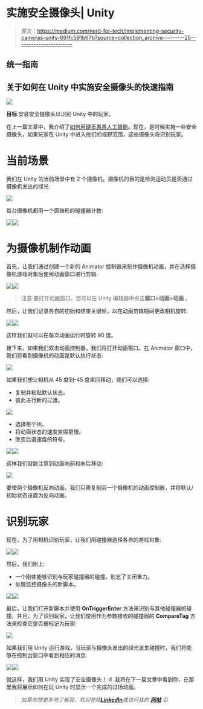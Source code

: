 # 实施安全摄像头| Unity

> 原文：<https://medium.com/nerd-for-tech/implementing-security-cameras-unity-691fc591b67b?source=collection_archive---------25----------------------->

## 统一指南

## 关于如何在 Unity 中实施安全摄像头的快速指南

![](img/42e7b409fb5b720f8e782e1a03e93e19.png)

**目标**:安装安全摄像头以识别 Unity 中的玩家。

在上一篇文章中，我介绍了[如何用硬币愚弄人工智能](/nerd-for-tech/distracting-the-ai-with-a-coin-unity-1cfb4e83f0fa)。现在，是时候实施一些安全摄像头，如果玩家在 Unity 中进入他们的视野范围，这些摄像头将识别玩家。

# 当前场景

我们在 Unity 的当前场景中有 2 个摄像机。摄像机的目的是检测运动员是否通过摄像机发出的绿光:

![](img/665415588c021ebeba8f3cbf92403852.png)

每台摄像机都用一个圆锥形的碰撞器计数:

![](img/921579114334c40f470e5abba3c1b225.png)![](img/0865b5728128a0d6fa6c35fb56c77718.png)

# 为摄像机制作动画

首先，让我们通过创建一个新的 Animator 控制器来制作摄像机动画，并在选择摄像机游戏对象后使用动画窗口进行剪辑:

![](img/c8536260ebf2d2f6b8ce4a1724fddf6a.png)![](img/c2ae8b02874e0a3c93fa599a4e1fa85a.png)

> 注意:要打开动画窗口，您可以在 Unity 编辑器中点击**窗口>动画>动画** 。

然后，让我们记录各自的初始和结束关键帧，以在动画剪辑期间更改相机旋转:

![](img/e4572c2e5f59835c51fd82f653da659a.png)![](img/9011eb8de6a0fe33eaf53d5f063a2951.png)

这样我们就可以在每次动画运行时旋转 90 度。

接下来，如果我们双击动画控制器，我们将打开动画窗口。在 Animator 窗口中，我们将看到摄像机的动画是默认执行状态:

![](img/8dabd05dd80bb76aed58ab0a2ec39fbe.png)

如果我们想让相机从 45 度到-45 度来回移动，我们可以选择:

*   复制并粘贴默认状态。
*   彼此进行新的过渡。

![](img/26d427391693711e84ae19db1fe1e830.png)

*   选择每个州。
*   将动画状态的速度变得更慢。
*   改变后退速度的符号。

![](img/6e0b424be73d90e4b16bcea6102d418a.png)![](img/6cda4f04a849026648eafbc1c12b30fe.png)

这样我们就能注意到动画向前和向后移动:

![](img/fec75f534c2a4320a174eee99a664f3d.png)

要使两个摄像机反向动画，我们只需复制另一个摄像机的动画控制器，并将默认/初始状态设置为反向动画。

# 识别玩家

现在，为了用相机识别玩家，让我们用碰撞器选择各自的游戏对象:

![](img/909b19f740a94f262e1498d784b291df.png)![](img/e80e2d189e531f6610bf9df694c6745c.png)

然后，我们附上:

*   一个刚体能够识别与玩家碰撞器的碰撞。别忘了关闭重力。
*   处理监控摄像头的新脚本。

![](img/4b3103ea905949b8f5e8669435c08471.png)![](img/79188ea6fb699860b95b88b463a43362.png)

最后，让我们打开新脚本并使用 **OnTriggerEnter** 方法来识别与其他碰撞器的碰撞，并且，为了识别玩家，让我们使用作为参数接收的碰撞器的 **CompareTag** 方法来检查它是否被标记为玩家:

![](img/0b97a36b73dbe6ed057878ebac273de2.png)

如果我们用 Unity 运行游戏，当玩家与摄像头发出的绿光发生碰撞时，我们将能够在控制台窗口中看到相应的消息:

![](img/7e5d14631c15fa97e1f44674ed3231b1.png)![](img/81542a21c2129ffaa55aafac7ed147a2.png)

就这样，我们用 Unity 实现了安全摄像头！:d .我将在下一篇文章中看到你，在那里我将展示如何在玩 Unity 时显示一个完成的过场动画。

> *如果你想更多地了解我，欢迎登陆*[***LinkedIn***](https://www.linkedin.com/in/fas444/)**或访问我的* [***网站***](http://fernandoalcasan.com/) *:D**